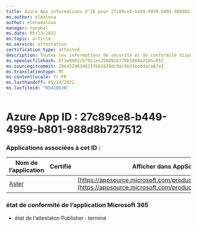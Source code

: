 ```yaml
---
title: Azure App informations d’ID pour 27c89ce8-b449-4959-b801-988d8b727512
ms.author: elmalova
author: elenamalova
manager: tonybal
ms.date: 05/13/2022
ms.topic: article
ms.service: attestation
certification_type: attested
description: Toutes les informations de sécurité et de conformité disponibles pour 27c89ce8-b449-4959-b801-988d8b727512.
ms.openlocfilehash: 6f3e8992cb7921ec2508916778b1668e21b5c052
ms.sourcegitcommit: 28e4529834823fb61620dc9ac5b33eeddaca67a1
ms.translationtype: MT
ms.contentlocale: fr-FR
ms.lasthandoff: 05/14/2022
ms.locfileid: "65410530"
---
```

# <a name="azure-app-id-27c89ce8-b449-4959-b801-988d8b727512"></a>Azure App ID : 27c89ce8-b449-4959-b801-988d8b727512


### <a name="apps-associated-with-this-id"></a>Applications associées à cet ID :
| **Nom de l’application** | **Certifié** | **Afficher dans AppSource** |
|--------------|---------------|-----------------------|
| [Aster](../forward/WA200002379.md) |  | [https://appsource.microsoft.com/product/office/WA200002379](https://appsource.microsoft.com/product/office/WA200002379) |

### <a name="microsoft-365-app-compliance-status"></a>état de conformité de l’application Microsoft 365
- état de l’attestaton Publisher : terminé
